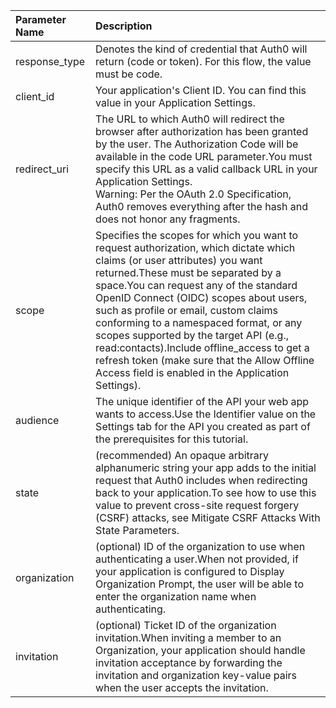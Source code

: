 |Parameter Name|Description|
|:----|:----|
|response_type|Denotes the kind of credential that Auth0 will return (code or token). For this flow, the value must be code.|
|client_id|Your application's Client ID. You can find this value in your Application Settings.|
|redirect_uri|The URL to which Auth0 will redirect the browser after authorization has been granted by the user. The Authorization Code will be available in the code URL parameter.You must specify this URL as a valid callback URL in your Application Settings.<br>Warning: Per the OAuth 2.0 Specification, Auth0 removes everything after the hash and does not honor any fragments.|
|scope|Specifies the scopes for which you want to request authorization, which dictate which claims (or user attributes) you want returned.These must be separated by a space.You can request any of the standard OpenID Connect (OIDC) scopes about users, such as profile or email, custom claims conforming to a namespaced format, or any scopes supported by the target API (e.g., read:contacts).Include offline_access to get a refresh token (make sure that the Allow Offline Access field is enabled in the Application Settings).|
|audience|The unique identifier of the API your web app wants to access.Use the Identifier value on the Settings tab for the API you created as part of the prerequisites for this tutorial.|
|state|(recommended) An opaque arbitrary alphanumeric string your app adds to the initial request that Auth0 includes when redirecting back to your application.To see how to use this value to prevent cross-site request forgery (CSRF) attacks, see Mitigate CSRF Attacks With State Parameters.|
|organization|(optional) ID of the organization to use when authenticating a user.When not provided, if your application is configured to Display Organization Prompt, the user will be able to enter the organization name when authenticating.|
|invitation|(optional) Ticket ID of the organization invitation.When inviting a member to an Organization, your application should handle invitation acceptance by forwarding the invitation and organization key-value pairs when the user accepts the invitation.|
